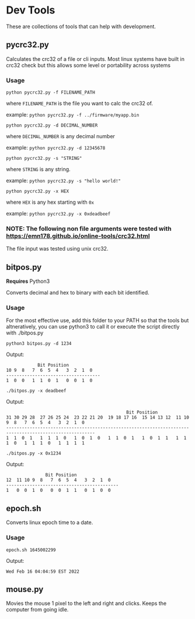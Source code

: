 # Dev Tools

These are collections of tools that can help with development.

## pycrc32.py

Calculates the crc32 of a file or cli inputs. Most linux systems have built in crc32 check but this allows some level or portability across systems 

### Usage
```
python pycrc32.py -f FILENAME_PATH
```

where `FILENAME_PATH` is the file you want to calc the crc32 of.

example: `python pycrc32.py -f ../firmware/myapp.bin`

```
python pycrc32.py -d DECIMAL_NUMBER
```
where `DECIMAL_NUMBER` is any decimal number

example: `python pycrc32.py -d 12345678`

```
python pycrc32.py -s "STRING"
```
where `STRING` is any string.

example: `python pycrc32.py -s "hello world!"`

```
python pycrc32.py -x HEX
```
where `HEX` is any hex starting with `0x`

example: `python pycrc32.py -x 0xdeadbeef`

### NOTE: The following non file arguments were tested with https://emn178.github.io/online-tools/crc32.html

The file input was tested using unix crc32.



## bitpos.py
**Requires** Python3

Converts decimal and hex to binary with each bit identified.

### Usage

For the most effective use, add this folder to your PATH so that the tools but altneratively, you can use python3 to call it or execute the script directly with ./bitpos.py

`python3 bitpos.py -d 1234`

Output:
```
            Bit Position            
10 9  8   7  6  5  4   3  2  1  0   
------------------------------------
1  0  0   1  1  0  1   0  0  1  0   
```

`./bitpos.py -x deadbeef`

Output:
```
                                              Bit Position                                              
31 30 29 28  27 26 25 24  23 22 21 20  19 18 17 16  15 14 13 12  11 10 9  8   7  6  5  4   3  2  1  0   
--------------------------------------------------------------------------------------------------------
1  1  0  1   1  1  1  0   1  0  1  0   1  1  0  1   1  0  1  1   1  1  1  0   1  1  1  0   1  1  1  1   
```

`./bitpos.py -x 0x1234`

Output:
```
               Bit Position                
12  11 10 9  8   7  6  5  4   3  2  1  0   
-------------------------------------------
1   0  0  1  0   0  0  1  1   0  1  0  0   
```


## epoch.sh
Converts linux epoch time to a date.

### Usage
`epoch.sh 1645002299`

Output:
```
Wed Feb 16 04:04:59 EST 2022
```

## mouse.py
Movies the mouse 1 pixel to the left and right and clicks. Keeps the computer from going idle.

